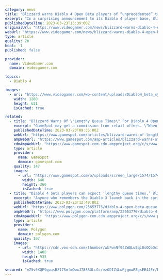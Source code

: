 ```yaml
---
category: news
title: "Blizzard warns Diablo 4 Open Beta players of “unprecedented” traffic and long queue times"
excerpt: "In a surprising announcement to its Diablo 4 player base, Blizzard has now revealed that players participating in the Open Beta are set to experience “unprecedented” traffic and long queue times ..."
publishedDateTime: 2023-03-23T13:39:00Z
originalUrl: "https://www.videogamer.com/news/blizzard-warns-diablo-4-open-beta-players-of-unprecedented-traffic-and-long-queue-times/"
webUrl: "https://www.videogamer.com/news/blizzard-warns-diablo-4-open-beta-players-of-unprecedented-traffic-and-long-queue-times/"
type: article
quality: 78
heat: -1
published: false

provider:
  name: VideoGamer.com
  domain: videogamer.com

topics:
  - Diablo 4

images:
  - url: "https://www.videogamer.com/wp-content/uploads/Diablo4_beta_systemspecs.jpg"
    width: 1280
    height: 631
    isCached: true

related:
  - title: "Blizzard Warns Of \"Lengthy Queue Times\" For Diablo 4 Open Beta"
    excerpt: "GameSpot may get a commission from retail offers. \"When we open the gates again this Friday to absolutely everyone, we are expecting a lot of people,\" the post reads in part. \"There will be lengthy ..."
    publishedDateTime: 2023-03-23T09:35:00Z
    webUrl: "https://www.gamespot.com/articles/blizzard-warns-of-lengthy-queue-times-for-diablo-4-open-beta/1100-6512648/"
    ampWebUrl: "https://www.gamespot.com/amp-articles/blizzard-warns-of-lengthy-queue-times-for-diablo-4-open-beta/1100-6512648/"
    cdnAmpWebUrl: "https://www-gamespot-com.cdn.ampproject.org/c/s/www.gamespot.com/amp-articles/blizzard-warns-of-lengthy-queue-times-for-diablo-4-open-beta/1100-6512648/"
    type: article
    provider:
      name: GameSpot
      domain: gamespot.com
    quality: 147
    images:
      - url: "https://www.gamespot.com/a/uploads/screen_large/1574/15746725/4072834-preview_diablo4_v2_site.jpg"
        width: 640
        height: 360
        isCached: true
  - title: "Diablo 4 beta players can expect ‘lengthy queue times,’ Blizzard says"
    excerpt: "Anyone who remembers the Diablo 3 launch back in the spring of 2012 — or played last weekend’s early access beta for Diablo 4 — won’t be shocked to hear this, but Blizzard Entertainment is telling ..."
    publishedDateTime: 2023-03-23T12:49:00Z
    webUrl: "https://www.polygon.com/23653776/diablo-4-open-beta-queue-times-error-316719"
    ampWebUrl: "https://www.polygon.com/platform/amp/23653776/diablo-4-open-beta-queue-times-error-316719"
    cdnAmpWebUrl: "https://www-polygon-com.cdn.ampproject.org/c/s/www.polygon.com/platform/amp/23653776/diablo-4-open-beta-queue-times-error-316719"
    type: article
    provider:
      name: Polygon
      domain: polygon.com
    quality: 107
    images:
      - url: "https://cdn.vox-cdn.com/thumbor/wbFwnNf94ZWQLu5qi8sOQoOc3ZY=/0x0:3840x2160/1400x933/filters:focal(1652x166:2266x780):no_upscale()/cdn.vox-cdn.com/uploads/chorus_image/image/72107450/IGC_InariusIntro_RS_01_png_jpgcopy.6.jpg"
        width: 1400
        height: 933
        isCached: true

secured: "vZ5v5XQE9qoasBZ17SmfmOwxJ78S8ULcGc/ezODIZ4LwPjgowFZgsER4JEr/Nyqp9WdevjTHzBY9AXVyM/wU1j+atEbvJcdgOKZTmXOQItmX87F+EPify1DsUWuAmQiwZ4VT7M3JbEoSjGWyqytwOM9GmvI31BRIfF0aWpsJyj47LB5QLwFVTeR9hZ3GTW76X+G/cllcP/A56uTPe8yJ7wgvLTmQpJDC76sZNymnryUNA3PDoNaf0PENAwpeco0XlWMspM/zXuvbxH5iHdHJ3Vd3jG7rcI1HY93JbnInO1DWo0mguhFZPB3CqjIsm6YmVEv9keasKPbq22fK9mrL+mxMT4lRdi3Ta0aTClOaWtc=;MTj8zsVb99jdHXVwrrCY9Q=="
---
```


